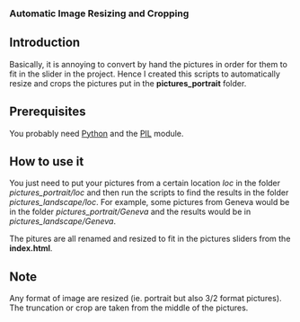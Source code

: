 ### Automatic Image Resizing and Cropping

## Introduction

Basically, it is annoying to convert by hand the pictures in order for them to fit in the slider in the project. Hence I created this scripts to automatically resize and crops the pictures put in the **pictures_portrait** folder.

## Prerequisites

You probably need [Python](https://www.python.org/download/) and the [PIL](http://www.pythonware.com/products/pil/) module.

## How to use it

You just need to put your pictures from a certain location *loc* in the folder
*pictures_portrait/loc* and then run the scripts to find the results in the
folder *pictures_landscape/loc*. For example, some pictures from Geneva would be in the folder *pictures_portrait/Geneva* and the results would be in
*pictures_landscape/Geneva*.

The pitures are all renamed and resized to fit in the pictures sliders from the **index.html**.

## Note
Any format of image are resized (ie. portrait but also 3/2 format pictures). The truncation or crop are taken from the middle of the pictures.

